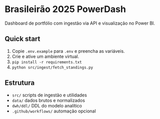 # Brasileirão 2025 PowerDash

Dashboard de portfólio com ingestão via API e visualização no Power BI.

## Quick start
1. Copie `.env.example` para `.env` e preencha as variáveis.
2. Crie e ative um ambiente virtual.
3. `pip install -r requirements.txt`
4. `python src/ingest/fetch_standings.py`

## Estrutura
- `src/` scripts de ingestão e utilidades
- `data/` dados brutos e normalizados
- `dwh/ddl/` DDL do modelo analítico
- `.github/workflows/` automação opcional
